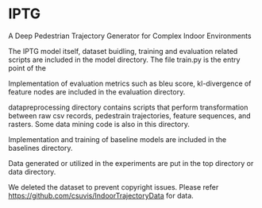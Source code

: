 # IPTG
A Deep Pedestrian Trajectory Generator for Complex Indoor Environments

The IPTG model itself, dataset buidling, training and evaluation related scripts are included in the model directory. The file train.py is the entry point of the 

Implementation of evaluation metrics such as bleu score, kl-divergence of feature nodes are included in the evaluation directory.

datapreprocessing directory contains scripts that perform transformation between raw csv records, pedestrain trajectories, feature sequences, and rasters. Some data mining code is also in this directory.

Implementation and training of baseline models are included in the baselines directory.

Data generated or utilized in the experiments are put in the top directory or data directory. 

We deleted the dataset to prevent copyright issues. Please refer https://github.com/csuvis/IndoorTrajectoryData for data.
